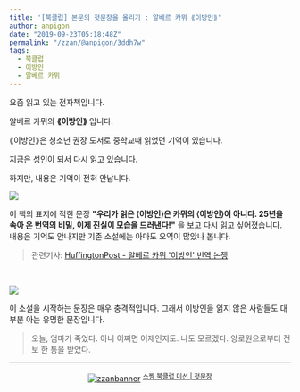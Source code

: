 ```yaml
---
title: '[북클럽] 본문의 첫문장을 올리기 : 알베르 카뮈 ⟪이방인⟫'
author: anpigon
date: "2019-09-23T05:18:48Z"
permalink: "/zzan/@anpigon/3ddh7w"
tags:
  - 북클럽
  - 이방인
  - 알베르 카뮈
---
```


요즘 읽고 있는 전자책입니다. 

알베르 카뮈의 **⟪이방인⟫** 입니다. 

⟪이방인⟫은 청소년 권장 도서로 중학교때 읽었던 기억이 있습니다. 

지금은 성인이 되서 다시 읽고 있습니다. 

하지만, 내용은 기억이 전혀 안납니다.

![](https://files.steempeak.com/file/steempeak/anpigon/auPF4ucc-20190923_134317.jpg)

이 책의 표지에 적힌 문장 **"우리가 읽은 ⟨이방인⟩은 카뮈의 ⟨이방인⟩이 아니다. 25년을 속아 온 번역의 비밀, 이제 진실이 모습을 드러낸다!"** 을 보고 다시 읽고 싶어졌습니다. 내용은 기억도 안나지만 기존 소설에는 아마도 오역이 많았나 봅니다. 

> 관련기사: [HuffingtonPost - 알베르 카뮈 '이방인' 번역 논쟁](https://www.huffingtonpost.kr/entry/story_kr_5053660)

<br>

![](https://files.steempeak.com/file/steempeak/anpigon/RnyRJFMP-20190923_134337.jpg)

이 소설을 시작하는 문장은 매우 충격적입니다. 그래서 이방인을 읽지 않은 사람들도 대부분 아는 유명한 문장입니다.

> 오늘, 엄마가 죽었다. 아니 어쩌면 어제인지도. 나도 모르겠다. 양로원으로부터 전보 한 통을 받았다.

***

<center><a href="https://www.steemzzang.com"><img src="https://cdn.steemitimages.com/DQmNRsTCCtzVe8AiEsCEYm35cTAzqeMMLuPCBRuJTiRJqeo/zzanbanner.jpg" alt="zzanbanner" style="margin:0"/></a> 
<sup><a href="https://www.steemzzang.com/zzan/@book.club/3toqii-or">스짱 북클럽 미션 | 첫문장</a></sup></center>
